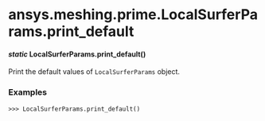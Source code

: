 # ansys.meshing.prime.LocalSurferParams.print_default



#### *static* LocalSurferParams.print_default()

Print the default values of `LocalSurferParams` object.

### Examples

```pycon
>>> LocalSurferParams.print_default()
```

<!-- !! processed by numpydoc !! -->
